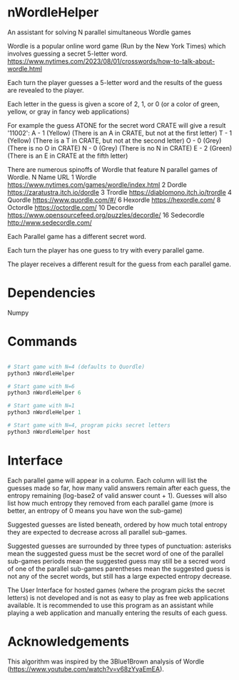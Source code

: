 # nWordleHelper
An assistant for solving N parallel simultaneous Wordle games

Wordle is a popular online word game (Run by the New York Times) which involves guessing a secret 5-letter word. 
https://www.nytimes.com/2023/08/01/crosswords/how-to-talk-about-wordle.html

Each turn the player guesses a 5-letter word and the results of the guess are revealed to the player.

Each letter in the guess is given a score of 2, 1, or 0 (or a color of green, yellow, or gray in fancy web applications)

For example the guess ATONE for the secret word CRATE will give a result '11002':
A - 1 (Yellow)   (There is an A in CRATE, but not at the first letter)
T - 1 (Yellow)   (There is a T in CRATE, but not at the second letter)
O - 0 (Grey)     (There is no O in CRATE)
N - 0 (Grey)     (There is no N in CRATE)
E - 2 (Green)    (There is an E in CRATE at the fifth letter)

There are numerous spinoffs of Wordle that feature N parallel games of Wordle.
N     Name        URL
1     Wordle      https://www.nytimes.com/games/wordle/index.html
2     Dordle      https://zaratustra.itch.io/dordle
3     Trordle     https://diablomono.itch.io/trordle
4     Quordle     https://www.quordle.com/#/
6     Hexordle    https://hexordle.com/
8     Octordle    https://octordle.com/
10    Decordle    https://www.opensourcefeed.org/puzzles/decordle/
16    Sedecordle  http://www.sedecordle.com/

Each Parallel game has a different secret word.

Each turn the player has one guess to try with every parallel game.

The player receives a different result for the guess from each parallel game.

# Dependencies

Numpy

# Commands

```python

# Start game with N=4 (defaults to Quordle)
python3 nWordleHelper

# Start game with N=6
python3 nWordleHelper 6

# Start game with N=1
python3 nWordleHelper 1

# Start game with N=4, program picks secret letters
python3 nWordleHelper host

```


# Interface

Each parallel game will appear in a column.
Each column will list the guesses made so far, how many valid answers remain after each guess, the entropy remaining (log-base2 of  valid answer count + 1). 
Guesses will also list how much entropy they removed from each parallel game (more is better, an entropy of 0 means you have won the sub-game)

Suggested guesses are listed beneath, ordered by how much total entropy they are expected to decrease across all parallel sub-games.

Suggested guesses are surrounded by three types of punctuation:
asterisks mean the suggested guess must be the secret word of one of the parallel sub-games
periods mean the suggested guess may still be a secred word of one of the parallel sub-games
parentheses mean the suggested guess is not any of the secret words, but still has a large expected entropy decrease.

The User Interface for hosted games (where the program picks the secret letters) is not developed and is not as easy to play as free web applications available. It is recommended to use this program as an assistant while playing a web application and manually entering the results of each guess.

# Acknowledgements

This algorithm was inspired by the 3Blue1Brown analysis of Wordle (https://www.youtube.com/watch?v=v68zYyaEmEA). 

